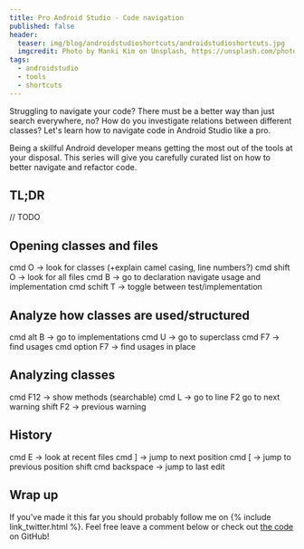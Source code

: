 ```yaml
---
title: Pro Android Studio - Code navigation
published: false
header:
  teaser: img/blog/androidstudioshortcuts/androidstudioshortcuts.jpg
  imgcredit: Photo by Manki Kim on Unsplash, https://unsplash.com/photos/BtHjHxh-D7I, cropped
tags:
  - androidstudio
  - tools
  - shortcuts
---
```

Struggling to navigate your code? There must be a better way than just search everywhere, no? How do you investigate relations between different classes? Let's learn how to navigate code in Android Studio like a pro.

Being a skillful Android developer means getting the most out of the tools at your disposal. This series will give you carefully curated list on how to better navigate and refactor code.

## TL;DR
// TODO

## Opening classes and files
cmd O -> look for classes (+explain camel casing, line numbers?)
cmd shift O -> look for all files
cmd B -> go to declaration navigate usage and implementation
cmd schift T -> toggle between test/implementation

## Analyze how classes are used/structured
cmd alt B -> go to implementations
cmd U -> go to superclass
cmd F7 -> find usages
cmd option F7 -> find usages in place

## Analyzing classes
cmd F12 -> show methods (searchable)
cmd L -> go to line
F2 go to next warning
shift F2 -> previous warning

## History
cmd E -> look at recent files
cmd ] -> jump to next position
cmd [ -> jump to previous position
shift cmd backspace -> jump to last edit

## Wrap up
If you've made it this far you should probably follow me on {% include link_twitter.html %}. Feel free leave a comment below or check out [the code](https://github.com/JeroenMols/FragmentBackNavigation) on GitHub!
